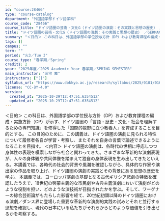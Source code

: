 ```yaml
---
id: "course:28466"
type: "course-catalog"
department: "外国語学部ドイツ語学科"
course_code: "28466"
course_title: "ドイツ語圏の芸術・文化G（ドイツ語圏の演劇：その実践と思想の歴史） ／GERMAN ART AND CULTURE G"
title: "ドイツ語圏の芸術・文化G（ドイツ語圏の演劇：その実践と思想の歴史） ／GERMAN ART AND CULTURE G"
summary: "＜目的＞ この科目は、外国語学部の学位授与方針（DP）および教育課程の編成・実施方針（CP）が示す、ドイツ語圏の「言語・歴史・文化・社会を理解するための専門知識」を修得した「国際的視野に立つ教養人」を育成することを目的とする。 この目的のた…"
tags: []
campus: ""
term: ""
period: "火3／Tue 3"
course_type: "春学期／Spring"
credits: 2
year: "2025年度／2025 Academic Year 春学期／SPRING SEMESTER"
main_instructor: "三宅 舞"
instructors: ["[]"]
syllabus_url: "https://www.dokkyo.ac.jp/research/syllabus/2025/0101/0101_28466_ja_JP.html"
license: "CC-BY-4.0"
version:
  created_at: "2025-10-29T12:47:51.635451Z"
  updated_at: "2025-10-29T12:47:51.635451Z"
---
```

＜目的＞ この科目は、外国語学部の学位授与方針（DP）および教育課程の編成・実施方針（CP）が示す、ドイツ語圏の「言語・歴史・文化・社会を理解するための専門知識」を修得した「国際的視野に立つ教養人」を育成することを目的とする。 この目的のために、この講義は、ドイツ語圏の演劇に見られる特性について履修者各自が学習・考察し、またそれを自身の言葉で論述できるようになることを目指す。 ＜内容＞ ドイツ語圏の演劇は、各時代の世相に呼応しつつ身体性の表現を模索しながら社会と関わってきた。さまざまな革新的な演劇表現が、人々の身体観や共同体像を踏まえて独自の身体表現を生み出してきたといえる。本講義では、各時代の社会的背景や風潮を確認しながら、具体的な作家や演出家の作品を取り上げ、ドイツ語圏の演劇の実践とその背景にある思想の歴史を学ぶ。 本講義では、ヨーロッパ演劇の基礎となる古代ギリシア悲劇の特徴を確認したうえで、18世紀の啓蒙主義的な市民劇や古典主義演劇において演劇がどのような役割を担い、どのような演技術が目指されたかを学ぶ。そして、ワーグナーの綜合芸術論がもたらした影響を経て、20世紀初頭以降のドイツ語圏における演劇／ダンス界に登場した重要な革新的な演劇的実践の試みとそれと並行する思想を確認し、現代の日本にいる私たちがそれらからどのような価値を引き出せるかを考察する。
